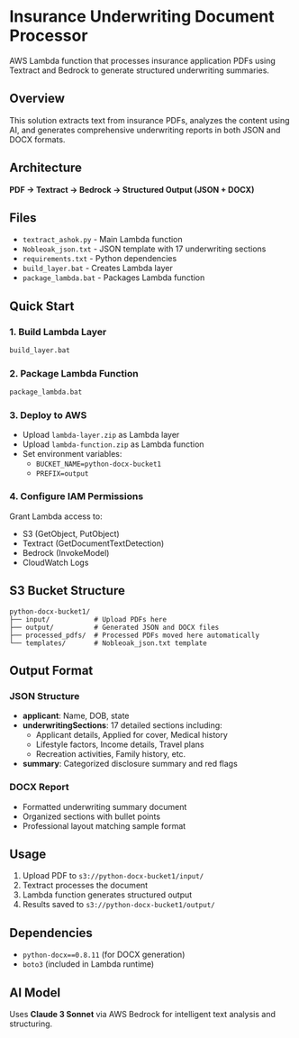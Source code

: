 # Insurance Underwriting Document Processor

AWS Lambda function that processes insurance application PDFs using Textract and Bedrock to generate structured underwriting summaries.

## Overview

This solution extracts text from insurance PDFs, analyzes the content using AI, and generates comprehensive underwriting reports in both JSON and DOCX formats.

## Architecture

**PDF → Textract → Bedrock → Structured Output (JSON + DOCX)**

## Files

- `textract_ashok.py` - Main Lambda function
- `Nobleoak_json.txt` - JSON template with 17 underwriting sections
- `requirements.txt` - Python dependencies
- `build_layer.bat` - Creates Lambda layer
- `package_lambda.bat` - Packages Lambda function

## Quick Start

### 1. Build Lambda Layer
```cmd
build_layer.bat
```

### 2. Package Lambda Function
```cmd
package_lambda.bat
```

### 3. Deploy to AWS
- Upload `lambda-layer.zip` as Lambda layer
- Upload `lambda-function.zip` as Lambda function
- Set environment variables:
  - `BUCKET_NAME=python-docx-bucket1`
  - `PREFIX=output`

### 4. Configure IAM Permissions
Grant Lambda access to:
- S3 (GetObject, PutObject)
- Textract (GetDocumentTextDetection)
- Bedrock (InvokeModel)
- CloudWatch Logs

## S3 Bucket Structure
```
python-docx-bucket1/
├── input/           # Upload PDFs here
├── output/          # Generated JSON and DOCX files
├── processed_pdfs/  # Processed PDFs moved here automatically
└── templates/       # Nobleoak_json.txt template
```

## Output Format

### JSON Structure
- **applicant**: Name, DOB, state
- **underwritingSections**: 17 detailed sections including:
  - Applicant details, Applied for cover, Medical history
  - Lifestyle factors, Income details, Travel plans
  - Recreation activities, Family history, etc.
- **summary**: Categorized disclosure summary and red flags

### DOCX Report
- Formatted underwriting summary document
- Organized sections with bullet points
- Professional layout matching sample format

## Usage

1. Upload PDF to `s3://python-docx-bucket1/input/`
2. Textract processes the document
3. Lambda function generates structured output
4. Results saved to `s3://python-docx-bucket1/output/`

## Dependencies

- `python-docx==0.8.11` (for DOCX generation)
- `boto3` (included in Lambda runtime)

## AI Model

Uses **Claude 3 Sonnet** via AWS Bedrock for intelligent text analysis and structuring.